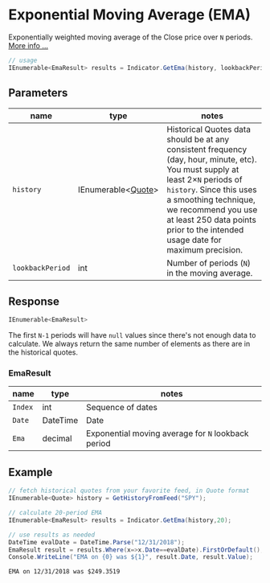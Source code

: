 ﻿# Exponential Moving Average (EMA)

Exponentially weighted moving average of the Close price over `N` periods.
[More info ...](https://school.stockcharts.com/doku.php?id=technical_indicators:moving_averages)

``` C#
// usage
IEnumerable<EmaResult> results = Indicator.GetEma(history, lookbackPeriod);  
```

## Parameters

| name | type | notes
| -- |-- |--
| `history` | IEnumerable\<[Quote](/GUIDE.md#Quote)\> | Historical Quotes data should be at any consistent frequency (day, hour, minute, etc).  You must supply at least 2×`N` periods of `history`.  Since this uses a smoothing technique, we recommend you use at least 250 data points prior to the intended usage date for maximum precision.
| `lookbackPeriod` | int | Number of periods (`N`) in the moving average.

## Response

``` C#
IEnumerable<EmaResult>
```

The first `N-1` periods will have `null` values since there's not enough data to calculate.  We always return the same number of elements as there are in the historical quotes.

### EmaResult

| name | type | notes
| -- |-- |--
| `Index` | int | Sequence of dates
| `Date` | DateTime | Date
| `Ema` | decimal | Exponential moving average for `N` lookback period

## Example

``` C#
// fetch historical quotes from your favorite feed, in Quote format
IEnumerable<Quote> history = GetHistoryFromFeed("SPY");

// calculate 20-period EMA
IEnumerable<EmaResult> results = Indicator.GetEma(history,20);

// use results as needed
DateTime evalDate = DateTime.Parse("12/31/2018");
EmaResult result = results.Where(x=>x.Date==evalDate).FirstOrDefault();
Console.WriteLine("EMA on {0} was ${1}", result.Date, result.Value);
```

``` text
EMA on 12/31/2018 was $249.3519
```
